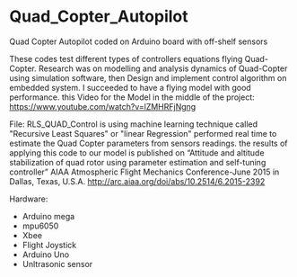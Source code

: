 # Quad_Copter_Autopilot
Quad Copter Autopilot coded on Arduino board with off-shelf sensors

These codes test different types of controllers equations flying Quad-Copter. Research was on modelling and analysis dynamics of Quad-Copter using simulation software, then Design and implement control algorithm on embedded system. I succeeded to have a flying model with good performance. this Video for the Model in the middle of the project: https://www.youtube.com/watch?v=lZMHRFjNgng 

File: RLS_QUAD_Control is using machine learning technique called "Recursive Least Squares" or "linear Regression" performed real time to estimate the Quad Copter parameters from sensors readings. the results of applying this code to our model is published on     “Attitude and altitude stabilization of quad rotor using parameter estimation and self-tuning controller”
    AIAA Atmospheric Flight Mechanics Conference-June 2015 in Dallas, Texas, U.S.A. http://arc.aiaa.org/doi/abs/10.2514/6.2015-2392


Hardware:
- Arduino mega
- mpu6050 
- Xbee
- Flight Joystick
- Arduino Uno
- Unltrasonic sensor

